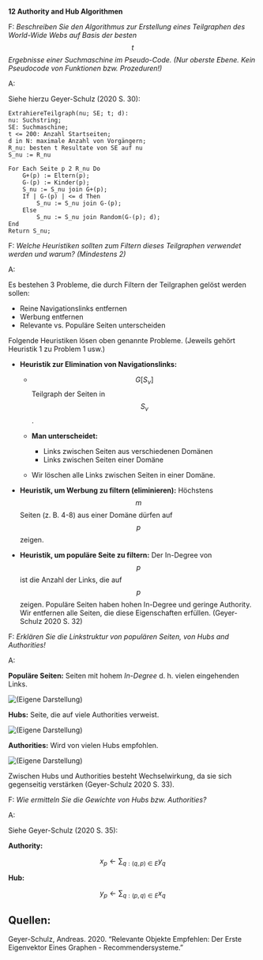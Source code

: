 **12 Authority and Hub Algorithmen**

F: *Beschreiben Sie den Algorithmus zur Erstellung eines Teilgraphen des
World-Wide Webs auf Basis der besten $$t$$ Ergebnisse einer Suchmaschine
im Pseudo-Code. (Nur oberste Ebene. Kein Pseudocode von Funktionen bzw.
Prozeduren!)*

A:

Siehe hierzu Geyer-Schulz (2020 S. 30):

    ExtrahiereTeilgraph(nu; SE; t; d):
    nu: Suchstring; 
    SE: Suchmaschine; 
    t <= 200: Anzahl Startseiten;
    d in N: maximale Anzahl von Vorgängern; 
    R_nu: besten t Resultate von SE auf nu
    S_nu := R_nu

    For Each Seite p 2 R_nu Do
        G+(p) := Eltern(p);
        G-(p) := Kinder(p);
        S_nu := S_nu join G+(p);
        If | G-(p) | <= d Then
            S_nu := S_nu join G-(p);
        Else
            S_nu := S_nu join Random(G-(p); d);
    End
    Return S_nu;

F: *Welche Heuristiken sollten zum Filtern dieses Teilgraphen verwendet
werden und warum? (Mindestens 2)*

A:

Es bestehen 3 Probleme, die durch Filtern der Teilgraphen gelöst werden
sollen:

-   Reine Navigationslinks entfernen
-   Werbung entfernen
-   Relevante vs. Populäre Seiten unterscheiden

Folgende Heuristiken lösen oben genannte Probleme. (Jeweils gehört
Heuristik 1 zu Problem 1 usw.)

-   **Heuristik zur Elimination von Navigationslinks:**

    -   $$G\left[S_{\nu}\right]$$ Teilgraph der Seiten in $$S_{\nu}$$.

    -   **Man unterscheidet:**
        -   Links zwischen Seiten aus verschiedenen Domänen
        -   Links zwischen Seiten einer Domäne
    -   Wir löschen alle Links zwischen Seiten in einer Domäne.

-   **Heuristik, um Werbung zu filtern (eliminieren):** Höchstens $$m$$
    Seiten (z. B. 4-8) aus einer Domäne dürfen auf $$p$$ zeigen.

-   **Heuristik, um populäre Seite zu filtern:** Der In-Degree von $$p$$
    ist die Anzahl der Links, die auf $$p$$ zeigen. Populäre Seiten
    haben hohen In-Degree und geringe Authority. Wir entfernen alle
    Seiten, die diese Eigenschaften erfüllen. (Geyer-Schulz 2020 S. 32)

F: *Erklären Sie die Linkstruktur von populären Seiten, von Hubs and
Authorities!*

A:

**Populäre Seiten:** Seiten mit hohem *In-Degree* d. h. vielen
eingehenden Links.

![(Eigene Darstellung)](./../.gitbook/assets/populaere_seite.svg)

**Hubs:** Seite, die auf viele Authorities verweist.

![(Eigene Darstellung)](./../.gitbook/assets/hub.svg)

**Authorities:** Wird von vielen Hubs empfohlen.

![(Eigene Darstellung)](./../.gitbook/assets/authority.svg)

Zwischen Hubs und Authorities besteht Wechselwirkung, da sie sich
gegenseitig verstärken (Geyer-Schulz 2020 S. 33).

F: *Wie ermitteln Sie die Gewichte von Hubs bzw. Authorities?*

A:

Siehe Geyer-Schulz (2020 S. 35):

**Authority:**

$$
x_{p} \leftarrow \sum_{q:(q, p) \in E} y_{q}
$$

**Hub:**

$$
y_{p} \leftarrow \sum_{q:(p, q) \in E} x_{q}
$$

Quellen:
--------

Geyer-Schulz, Andreas. 2020. “Relevante Objekte Empfehlen: Der Erste
Eigenvektor Eines Graphen - Recommendersysteme.”
